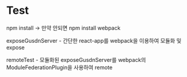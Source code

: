# Test
npm install -> 만약 안되면 npm install webpack

exposeGusdnServer - 간단한 react-app를 webpack을 이용하여 모듈화 및 expose

remoteTest - 모듈화된 exposeGusdnServer를 webpack의 ModuleFederationPlugin을 사용하여 remote
